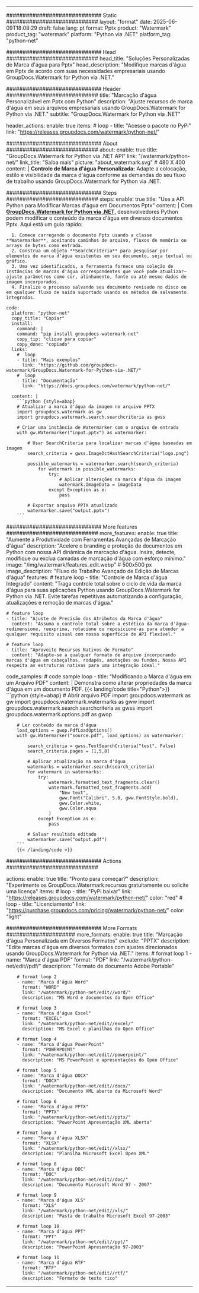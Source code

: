 
---
############################# Static ############################
layout: "format"
date:  2025-06-09T18:08:29
draft: false
lang: pt
format: Pptx
product: "Watermark"
product_tag: "watermark"
platform: "Python via .NET"
platform_tag: "python-net"

############################# Head ############################
head_title: "Soluções Personalizadas de Marca d'água para Pptx"
head_description: "Modifique marcas d'água em Pptx de acordo com suas necessidades empresariais usando GroupDocs.Watermark for Python via .NET."

############################# Header ############################
title: "Marcação d'água Personalizável em Pptx com Python" 
description: "Ajuste recursos de marca d'água em seus arquivos empresariais usando GroupDocs.Watermark for Python via .NET."
subtitle: "GroupDocs.Watermark for Python via .NET" 

header_actions:
  enable: true
  items:
    #  loop
    - title: "Acesse o pacote no PyPi"
      link: "https://releases.groupdocs.com/watermark/python-net/"
      
############################# About ############################
about:
    enable: true
    title: "GroupDocs.Watermark for Python via .NET API"
    link: "/watermark/python-net/"
    link_title: "Saiba mais"
    picture: "about_watermark.svg" # 480 X 400
    content: |
       **Controle de Marca d'água Personalizada:** Adapte a colocação, estilo e visibilidade da marca d'água conforme as demandas do seu fluxo de trabalho usando GroupDocs.Watermark for Python via .NET.

############################# Steps ############################
steps:
    enable: true
    title: "Use a API Python para Modificar Marcas d'água em Documentos Pptx"
    content: |
      Com **[GroupDocs.Watermark for Python via .NET](https://products.groupdocs.com/watermark/python-net/)**, desenvolvedores Python podem modificar o conteúdo da marca d'água em diversos documentos Pptx. Aqui está um guia rápido:
      
      1. Comece carregando o documento Pptx usando a classe **Watermarker**, aceitando caminhos de arquivo, fluxos de memória ou arrays de bytes como entrada.
      2. Construa um objeto **SearchCriteria** para pesquisar por elementos de marca d'água existentes em seu documento, seja textual ou gráfico.
      3. Uma vez identificados, a ferramenta fornece uma coleção de instâncias de marcas d'água correspondentes que você pode atualizar—ajuste parâmetros como cor, alinhamento, fonte ou até mesmo dados de imagem incorporados.
      4. Finalize o processo salvando seu documento revisado no disco ou em qualquer fluxo de saída suportado usando os métodos de salvamento integrados.
   
    code:
      platform: "python-net"
      copy_title: "Copiar"
      install:
        command: |
        command: "pip install groupdocs-watermark-net"
        copy_tip: "clique para copiar"
        copy_done: "copiado"
      links:
        #  loop
        - title: "Mais exemplos"
          link: "https://github.com/groupdocs-watermark/GroupDocs.Watermark-for-Python-via-.NET/"
        #  loop
        - title: "Documentação"
          link: "https://docs.groupdocs.com/watermark/python-net/"
          
      content: |
        ```python {style=abap}
        # Atualizar a marca d'água da imagem no arquivo PPTX
        import groupdocs.watermark as gw
        import groupdocs.watermark.search.searchcriteria as gwss

        # Criar uma instância de Watermarker com o arquivo de entrada
        with gw.Watermarker("input.pptx") as watermarker:

            # Usar SearchCriteria para localizar marcas d'água baseadas em imagem
            search_criteria = gwss.ImageDctHashSearchCriteria("logo.png")

            possible_watermarks = watermarker.search(search_criteria)
                for watermark in possible_watermarks:
                    try:
                        # Aplicar alterações na marca d'água da imagem
                        watermark.ImageData = imageData
                    except Exception as e:
                        pass

            # Exportar arquivo PPTX atualizado
            watermarker.save("output.pptx")
        ```     

############################# More features ############################
more_features:
  enable: true
  title: "Aumente a Produtividade com Ferramentas Avançadas de Marcação d'água"
  description: "Acelere o branding e proteção de documentos em Python com nossa API dinâmica de marcação d'água. Insira, detecte, modifique ou exclua camadas de marcação d'água com esforço mínimo."
  image: "/img/watermark/features_edit.webp" # 500x500 px
  image_description: "Fluxo de Trabalho Avançado de Edição de Marcas d'água"
  features:
    # feature loop
    - title: "Controle de Marca d'água Integrado"
      content: "Traga controle total sobre o ciclo de vida da marca d'água para suas aplicações Python usando GroupDocs.Watermark for Python via .NET. Evite tarefas repetitivas automatizando a configuração, atualizações e remoção de marcas d'água."

    # feature loop
    - title: "Ajuste de Precisão dos Atributos da Marca d'água"
      content: "Assuma o controle total sobre a estética da marca d'água—redimensione, reexprima, rotacione ou reposicione-as para atender a qualquer requisito visual com nossa superfície de API flexível."

    # feature loop
    - title: "Aproveite Recursos Nativos de Formato"
      content: "Adapte-se a qualquer formato de arquivo incorporando marcas d'água em cabeçalhos, rodapés, anotações ou fundos. Nossa API respeita as estruturas nativas para uma integração ideal."
      
  code_samples:
    # code sample loop
    - title: "Modificando a Marca d'água em um Arquivo PDF"
      content: |
        Demonstra como alterar propriedades da marca d'água em um documento PDF.
        {{< landing/code title="Python">}}
        ```python {style=abap}
        # Abrir arquivo PDF
        import groupdocs.watermark as gw
        import groupdocs.watermark.watermarks as gww
        import groupdocs.watermark.search.searchcriteria as gwss
        import groupdocs.watermark.options.pdf as gwop

        # Ler conteúdo da marca d'água
        load_options = gwop.PdfLoadOptions()
        with gw.Watermarker("source.pdf", load_options) as watermarker:

            search_criteria = gwss.TextSearchCriteria("test", False)
            search_criteria.pages = [1,5,8]

            # Aplicar atualização na marca d'água
            watermarks = watermarker.search(search_criteria)
            for watermark in watermarks:
                try:
                    watermark.formatted_text_fragments.clear()
                    watermark.formatted_text_fragments.add(
                        "New text", 
                        gww.Font("Calibri", 5.0, gww.FontStyle.bold), 
                        gww.Color.white, 
                        gww.Color.aqua
                    )
                except Exception as e:
                    pass
        
            # Salvar resultado editado
            watermarker.save("output.pdf")
        ```
        {{< /landing/code >}}


############################# Actions ############################

actions:
  enable: true
  title: "Pronto para começar?"
  description: "Experimente os GroupDocs.Watermark recursos gratuitamente ou solicite uma licença"
  items:
    #  loop
    - title: "PyPi baixar"
      link: "https://releases.groupdocs.com/watermark/python-net/"
      color: "red"
        #  loop
    - title: "Licenciamento"
      link: "https://purchase.groupdocs.com/pricing/watermark/python-net/"
      color: "light"


############################# More Formats #####################
more_formats:
    enable: true
    title: "Marcação d'água Personalizada em Diversos Formatos"
    exclude: "PPTX"
    description: "Edite marcas d'água em diversos formatos com ajustes direcionados usando GroupDocs.Watermark for Python via .NET."
    items: 
        # format loop 1
        - name: "Marca d'água PDF"
          format: "PDF"
          link: "/watermark/python-net/edit//pdf/"
          description: "Formato de documento Adobe Portable"

        # format loop 2
        - name: "Marca d'água Word"
          format: "WORD"
          link: "/watermark/python-net/edit//word/"
          description: "MS Word e documentos do Open Office"
          
        # format loop 3
        - name: "Marca d'água Excel"
          format: "EXCEL"
          link: "/watermark/python-net/edit//excel/"
          description: "MS Excel e planilhas do Open Office"

        # format loop 4
        - name: "Marca d'água PowerPoint"
          format: "POWERPOINT"
          link: "/watermark/python-net/edit//powerpoint/"
          description: "MS PowerPoint e apresentações do Open Office"

        # format loop 5
        - name: "Marca d'água DOCX"
          format: "DOCX"
          link: "/watermark/python-net/edit//docx/"
          description: "Documento XML aberto da Microsoft Word"
          
        # format loop 6
        - name: "Marca d'água PPTX"
          format: "PPTX"
          link: "/watermark/python-net/edit//pptx/"
          description: "PowerPoint Apresentação XML aberta"
          
        # format loop 7
        - name: "Marca d'água XLSX"
          format: "XLSX"
          link: "/watermark/python-net/edit//xlsx/"
          description: "Planilha Microsoft Excel Open XML"

        # format loop 8
        - name: "Marca d'água DOC"
          format: "DOC"
          link: "/watermark/python-net/edit//doc/"
          description: "Documento Microsoft Word 97 - 2007"

        # format loop 9
        - name: "Marca d'água XLS"
          format: "XLS"
          link: "/watermark/python-net/edit//xls/"
          description: "Pasta de trabalho Microsoft Excel 97-2003"

        # format loop 10
        - name: "Marca d'água PPT"
          format: "PPT"
          link: "/watermark/python-net/edit//ppt/"
          description: "PowerPoint Apresentação 97-2003"

        # format loop 11
        - name: "Marca d'água RTF"
          format: "RTF"
          link: "/watermark/python-net/edit//rtf/"
          description: "Formato de texto rico"

---